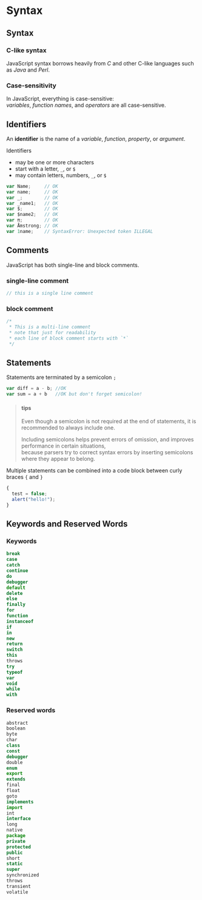 # Syntax

## Syntax

### C-like syntax

JavaScript syntax borrows heavily from *C* 
and other C-like languages such as *Java* and *Perl*.

### Case-sensitivity

In JavaScript, everything is case-sensitive:  
*variables*, *function names*, and *operators* are all case-sensitive.

## Identifiers

An **identifier** is the name of a *variable*, *function*, *property*, or *argument*.

Identifiers 

* may be one or more characters
* start with a letter, `_`, or `$`
* may contain letters, numbers, `_`, or `$`

```js
var Name;     // OK
var name;     // OK
var _;        // OK
var _name1;   // OK
var $;        // OK
var $name2;   // OK
var π;        // OK
var Åmstrong; // OK
var 1name;    // SyntaxError: Unexpected token ILLEGAL
```

## Comments

JavaScript has both single-line and block comments.

### single-line comment

```js
// this is a single line comment
```

### block comment

```js
/*
 * This is a multi-line comment
 * note that just for readability 
 * each line of block comment starts with `*`
 */
```

## Statements

Statements are terminated by a semicolon `;`

```js
var diff = a - b; //OK
var sum = a + b   //OK but don't forget semicolon!
```
> #### tips
> Even though a semicolon is not required at the end of statements, it is recommended to always include one.
> 
> Including semicolons helps prevent errors of omission, and improves performance in certain situations,  
> because parsers try to correct syntax errors by inserting semicolons where they appear to belong.

Multiple statements can be combined into a code block between curly braces `{` and `}`

```js
{
  test = false;
  alert("hello!");
}
```

## Keywords and Reserved Words

### Keywords

```js
break  
case  
catch  
continue  
do  
debugger  
default  
delete  
else  
finally  
for  
function  
instanceof  
if  
in  
new  
return  
switch  
this  
throws  
try  
typeof  
var  
void  
while  
with  
```

### Reserved words

```js
abstract                              
boolean                       
byte                              
char                              
class                            
const                             
debugger                  
double                  
enum
export
extends
final
float
goto
implements
import
int
interface
long
native
package
private
protected
public
short
static
super
synchronized
throws
transient
volatile
```
